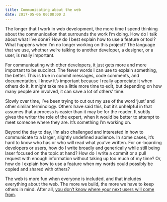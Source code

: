 ```yaml
---
title: Communicating about the web
date: 2017-05-06 00:00:00 Z
---
```


The longer that I work in web development, the more time I spend thinking about the communication that surrounds the work I’m doing. How do I talk about what I’ve done? How do I best explain how to use a feature or tool? What happens when I’m no longer working on this project? The language that we use, whether we’re talking to another developer, a designer, or a user, is really important.

For communicating with other developers, it just gets more and more important to be succinct. The fewer words I can use to explain something, the better. This is true in commit messages, code comments, and documentation. I know it’s important because I really appreciate it when others do it. It might take me a little more time to edit, but depending on how many people are involved, it can save a lot of others’ time.

Slowly over time, I’ve been trying to cut out my use of the word ‘just’ and other similar terminology. Others have said this, but it’s unhelpful in that assumes that a process is easier than it may be for the reader. It subtly gives the writer the role of the expert, when it would be better to attempt to meet someone where they are. It’s something I’m working on.

Beyond the day to day, I’m also challenged and interested in how to communicate to a larger, slightly undefined audience. In some cases, it’s hard to know who has or who will read what you’ve written. For on-boarding developers or users, how do I write broadly and generically while still being laser focused on the topic at hand? How do I write a commit or a pull request with enough information without taking up too much of my time? Or, how do I explain how to use a feature when my words could possibly be copied and shared with others?

The web is more fun when everyone is included, and that includes everything about the web. The more we build, the more we have to keep others in mind. After all, [you don’t know where your next users will come from](https://www.smashingmagazine.com/2017/03/world-wide-web-not-wealthy-western-web-part-1/).
